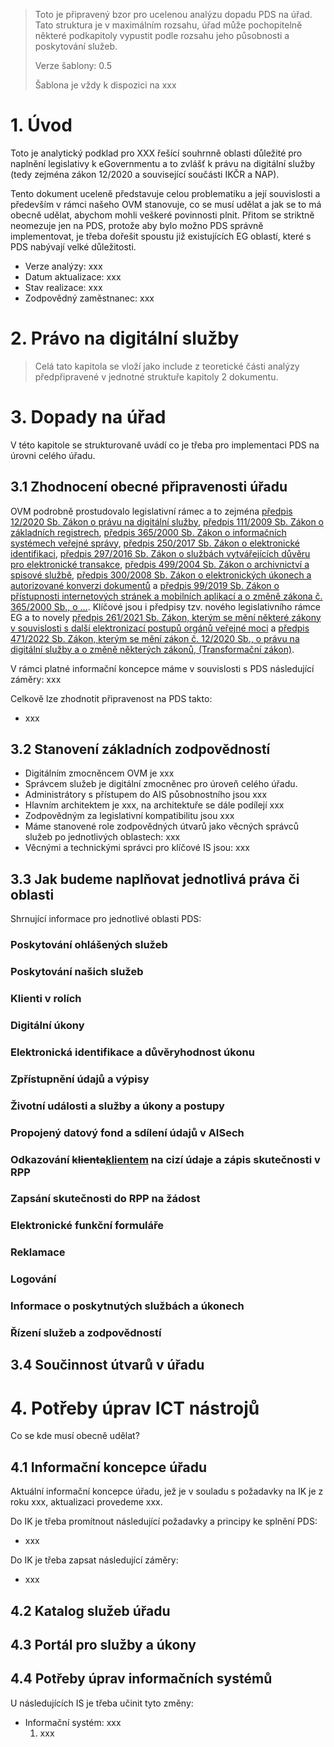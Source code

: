 > Toto je připravený bzor pro ucelenou analýzu dopadu PDS na úřad. Tato struktura je v maximálním rozsahu, úřad může pochopitelně některé podkapitoly vypustit podle rozsahu jeho působnosti a poskytování služeb.
>
> Verze šablony: 0.5
>
> Šablona je vždy k dispozici na xxx
> 


# 1. Úvod
Toto je analytický podklad pro XXX řešící souhrnně oblasti důležité pro naplnění legislativy k eGovernmentu a to zvlášť k právu na digitální služby (tedy zejména zákon 12/2020 a související součásti IKČR a NAP).

Tento dokument uceleně představuje celou problematiku a její souvislosti a především v rámci našeho OVM stanovuje, co se musí udělat a jak se to má obecně udělat, abychom mohli veškeré povinnosti plnit. Přitom se striktně neomezuje jen na PDS, protože aby bylo možno PDS správně implementovat, je třeba dořešit spoustu již existujících EG oblastí, které s PDS nabývají velké důležitosti.

* Verze analýzy: xxx
* Datum aktualizace: xxx
* Stav realizace: xxx
* Zodpovědný zaměstnanec: xxx

# 2. Právo na digitální služby

> Celá tato kapitola se vloží jako include z teoretické části analýzy předpřipravené v jednotné struktuře kapitoly 2 dokumentu.
> 
# 3. Dopady na úřad
V této kapitole se strukturovaně uvádí co je třeba pro implementaci PDS na úrovni celého úřadu.
## 3.1 Zhodnocení obecné připravenosti úřadu
OVM podrobně prostudovalo legislativní rámec a to zejména [předpis 12/2020 Sb. Zákon o právu na digitální služby](https://www.zakonyprolidi.cz/cs/2020-12), [předpis 111/2009 Sb. Zákon o základních registrech](https://www.zakonyprolidi.cz/cs/2009-111), [předpis 365/2000 Sb. Zákon o informačních systémech veřejné správy](https://www.zakonyprolidi.cz/cs/2000-365), [předpis 250/2017 Sb. Zákon o elektronické identifikaci](https://www.zakonyprolidi.cz/cs/2017-250), [předpis 297/2016 Sb. Zákon o službách vytvářejících důvěru pro elektronické transakce](Https://www.zakonyprolidi.cz/cs/2016-297), [předpis 499/2004 Sb. Zákon o archivnictví a spisové službě](https://www.zakonyprolidi.cz/cs/2004-499), [předpis 300/2008 Sb. Zákon o elektronických úkonech a autorizované konverzi dokumentů](https://www.zakonyprolidi.cz/cs/2008-300) a [předpis 99/2019 Sb. Zákon o přístupnosti internetových stránek a mobilních aplikací a o změně zákona č. 365/2000 Sb., o ...](https://www.zakonyprolidi.cz/cs/2019-99). Klíčové jsou i předpisy tzv. nového legislativního rámce EG a to novely [předpis 261/2021 Sb. Zákon, kterým se mění některé zákony v souvislosti s další elektronizací postupů orgánů veřejné moci](https://www.zakonyprolidi.cz/cs/2021-261) a [předpis 471/2022 Sb. Zákon, kterým se mění zákon č. 12/2020 Sb., o právu na digitální služby a o změně některých zákonů, (Transformační zákon)](https://www.zakonyprolidi.cz/cs/2022-471).

V rámci platné informační koncepce máme v souvislosti s PDS následující záměry: xxx

Celkově lze zhodnotit připravenost na PDS takto:

* xxx




## 3.2 Stanovení základních zodpovědností

* Digitálním zmocněncem OVM je xxx
* Správcem služeb je digitální zmocněnec pro úroveň celého úřadu.
* Administrátory s přístupem do AIS působnostního jsou xxx
* Hlavním architektem je xxx, na architektuře se dále podílejí xxx
* Zodpovědným za legislativní kompatibilitu jsou xxx
* Máme stanovené role zodpovědných útvarů jako věcných správců služeb po jednotlivých oblastech: xxx
* Věcnými a technickými správci pro klíčové IS jsou: xxx




## 3.3 Jak budeme naplňovat jednotlivá práva či oblasti
Shrnující informace pro jednotlivé oblasti PDS:

### Poskytování ohlášených služeb
### Poskytování našich služeb
### Klienti v rolích
### Digitální úkony 
### Elektronická identifikace a důvěryhodnost úkonu
### Zpřístupnění údajů a výpisy 
### Životní události a služby a úkony a postupy 
### Propojený datový fond a sdílení údajů v AISech 
### Odkazování <del>klienta</del><ins>klientem</ins> na cizí údaje a zápis skutečnosti v RPP
### Zapsání skutečnosti do RPP na žádost
### Elektronické funkční formuláře
### Reklamace
### Logování
### Informace o poskytnutých službách a úkonech
### Řízení služeb a zodpovědností
## 3.4 Součinnost útvarů v úřadu
# 4. Potřeby úprav ICT nástrojů
Co se kde musí obecně udělat?

## 4.1 Informační koncepce úřadu

Aktuální informační koncepce úřadu, jež je v souladu s požadavky na IK je z roku xxx, aktualizaci provedeme xxx.

Do IK je třeba promítnout následující požadavky a principy ke splnění PDS:

* xxx

Do IK je třeba zapsat následující záměry:

* xxx


## 4.2 Katalog služeb úřadu
## 4.3 Portál pro služby a úkony
## 4.4 Potřeby úprav informačních systémů

U následujících IS je třeba učinit tyto změny:

* Informační systém: xxx
	1. xxx




